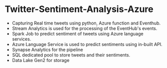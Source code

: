 # Twitter-Sentiment-Analysis-Azure
  - Capturing Real time tweets using python, Azure function and Eventhub.
  - Stream Analytics is used for the processing of the EventHub's events.
  - Spark Job to predict sentiment of tweets using Azure language services.
  - Azure Language Service is used to predict sentiments using in-built API.
  - Synapse Analytics for the pipeline
  - SQL dedicated pool to store tweets and their sentiments.
  - Data Lake Gen2 for storage
